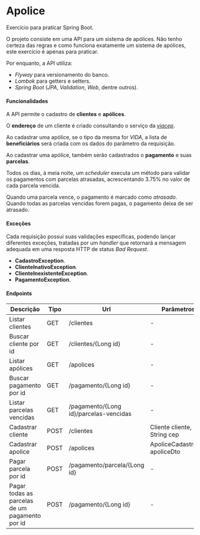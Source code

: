# Apolice
Exercício para praticar Spring Boot.

O projeto consiste em uma API para um sistema de apólices. 
Não tenho certeza das regras e como funciona exatamente um sistema de apólices, este exercício é apenas para praticar.

Por enquanto, a API utiliza:
* *Flyway* para versionamento do banco.
* *Lombok* para getters e setters.
* *Spring Boot* (*JPA*, *Validation*, *Web*, dentre outros).

#### Funcionalidades

A API permite o cadastro de **clientes** e **apólices**.

O **endereço** de um cliente é criado consultando o serviço da [_viacep_](https://viacep.com.br/).

Ao cadastrar uma apólice, se o tipo da mesma for _VIDA_, a lista de **beneficiários** será criada com os dados do parâmetro da requisição.

Ao cadastrar uma apólice, também serão cadastrados o **pagamento** e suas **parcelas**.

Todos os dias, à meia noite, um _scheduler_ executa um método para validar os pagamentos com parcelas atrasadas, acrescentando 3.75% no valor de cada parcela vencida.

Quando uma parcela vence, o pagamento é marcado como _atrasado_. Quando todas as parcelas vencidas forem pagas, o pagamento deixa de ser atrasado.

#### Exceções
Cada requisição possui suas validações específicas, podendo lançar diferentes exceções, tratadas por um _handler_ que retornará a mensagem adequada em uma resposta HTTP de status _Bad Request_.
* **CadastroException**.
* **ClienteInativoException**.
* **ClienteInexistenteException**.
* **PagamentoException**.

#### Endpoints
|Descrição|Tipo|Url|Parâmetros|Retorno|
|---|---|---|---|---|
|Listar clientes|GET|/clientes|-|List\<Cliente\>|
|Buscar cliente por id|GET|/clientes/{Long id}|-|Cliente|
|Listar apólices|GET|/apolices|-|List\<Apolice\>|
|Buscar pagamento por id|GET|/pagamento/{Long id}|-|Pagamento|
|Listar parcelas vencidas|GET|/pagamento/{Long id}/parcelas-vencidas|-|List\<Parcela\>|
|Cadastrar cliente|POST|/clientes|Cliente cliente, String cep|Cliente|
|Cadastrar apolice|POST|/apolices|ApoliceCadastroDto apoliceDto|Apolice|
|Pagar parcela por id|POST|/pagamento/parcela/{Long id}|-|Parcela|
|Pagar todas as parcelas de um pagamento por id|POST|/pagamento/{Long id}|-|Pagamento|
